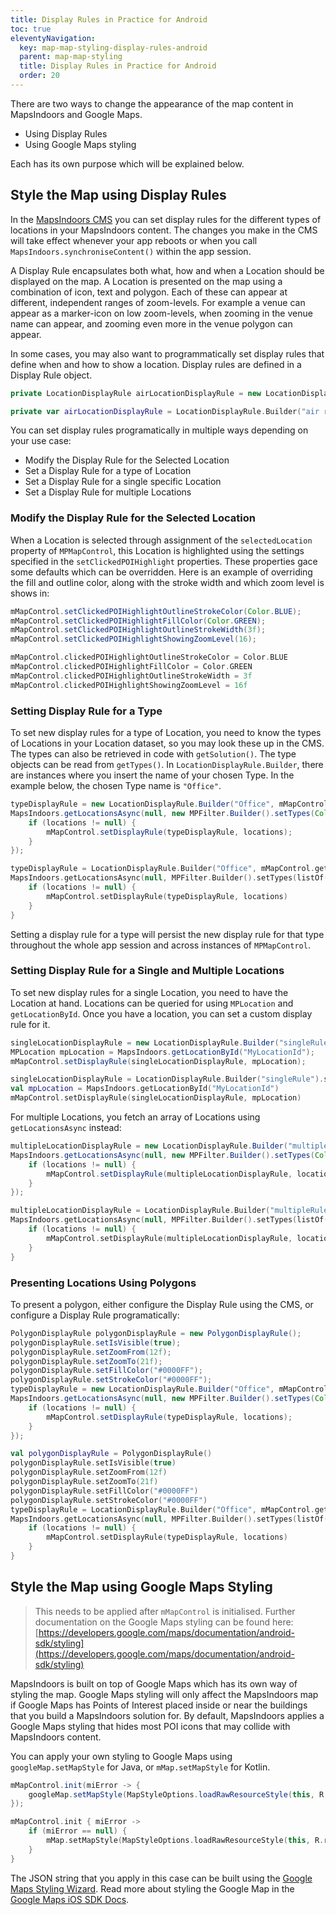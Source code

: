 ```yaml
---
title: Display Rules in Practice for Android
toc: true
eleventyNavigation:
  key: map-map-styling-display-rules-android
  parent: map-map-styling
  title: Display Rules in Practice for Android
  order: 20
---
```


There are two ways to change the appearance of the map content in MapsIndoors and Google Maps.

* Using Display Rules
* Using Google Maps styling

Each has its own purpose which will be explained below.

## Style the Map using Display Rules

In the [MapsIndoors CMS](https://cms.mapsindoors.com/types) you can set display rules for the different types of locations in your MapsIndoors content. The changes you make in the CMS will take effect whenever your app reboots or when you call `MapsIndoors.synchroniseContent()` within the app session.

A Display Rule encapsulates both what, how and when a Location should be displayed on the map. A Location is presented on the map using a combination of icon, text and polygon. Each of these can appear at different, independent ranges of zoom-levels. For example a venue can appear as a marker-icon on low zoom-levels, when zooming in the venue name can appear, and zooming even more in the venue polygon can appear.

In some cases, you may also want to programmatically set display rules that define when and how to show a location. Display rules are defined in a Display Rule object.

<mi-tabs>
<mi-tab label="Java" tab-for="java"></mi-tab>
<mi-tab label="Kotlin" tab-for="kotlin"></mi-tab>
<mi-tab-panel id="java">

```java
private LocationDisplayRule airLocationDisplayRule = new LocationDisplayRule.Builder("air rule").setVectorDrawableIcon(R.drawable.ic_baseline_air_24).setLabel("air rule").build();
```

</mi-tab-panel>
<mi-tab-panel id="kotlin">

```kotlin
private var airLocationDisplayRule = LocationDisplayRule.Builder("air rule").setVectorDrawableIcon(R.drawable.ic_baseline_air_24).setLabel("air rule").build()
```

</mi-tab-panel>
</mi-tabs>

You can set display rules programatically in multiple ways depending on your use case:

* Modify the Display Rule for the Selected Location
* Set a Display Rule for a type of Location
* Set a Display Rule for a single specific Location
* Set a Display Rule for multiple Locations

### Modify the Display Rule for the Selected Location

When a Location is selected through assignment of the `selectedLocation` property of `MPMapControl`, this Location is highlighted using the settings specified in the `setClickedPOIHighlight` properties. These properties gace some defaults which can be overridden. Here is an example of overriding the fill and outline color, along with the stroke width and which zoom level is shows in:

<mi-tabs>
<mi-tab label="Java" tab-for="java"></mi-tab>
<mi-tab label="Kotlin" tab-for="kotlin"></mi-tab>
<mi-tab-panel id="java">

```java
mMapControl.setClickedPOIHighlightOutlineStrokeColor(Color.BLUE);
mMapControl.setClickedPOIHighlightFillColor(Color.GREEN);
mMapControl.setClickedPOIHighlightOutlineStrokeWidth(3f);
mMapControl.setClickedPOIHighlightShowingZoomLevel(16);
```

</mi-tab-panel>
<mi-tab-panel id="kotlin">

```kotlin
mMapControl.clickedPOIHighlightOutlineStrokeColor = Color.BLUE
mMapControl.clickedPOIHighlightFillColor = Color.GREEN
mMapControl.clickedPOIHighlightOutlineStrokeWidth = 3f
mMapControl.clickedPOIHighlightShowingZoomLevel = 16f
```

</mi-tab-panel>
</mi-tabs>

### Setting Display Rule for a Type

To set new display rules for a type of Location, you need to know the types of Locations in your Location dataset, so you may look these up in the CMS. The types can also be retrieved in code with `getSolution()`. The type objects can be read from `getTypes()`. In `LocationDisplayRule.Builder`, there are instances where you insert the name of your chosen Type. In the example below, the chosen Type name is `"Office"`.

<mi-tabs>
<mi-tab label="Java" tab-for="java"></mi-tab>
<mi-tab label="Kotlin" tab-for="kotlin"></mi-tab>
<mi-tab-panel id="java">

```java
typeDisplayRule = new LocationDisplayRule.Builder("Office", mMapControl.getDisplayRule("Office")).setVectorDrawableIcon(R.drawable.ic_baseline_bolt_24).build();
MapsIndoors.getLocationsAsync(null, new MPFilter.Builder().setTypes(Collections.singletonList("Office")).build(), (locations, miError) -> {
    if (locations != null) {
        mMapControl.setDisplayRule(typeDisplayRule, locations);
    }
});
```

</mi-tab-panel>
<mi-tab-panel id="kotlin">

```kotlin
typeDisplayRule = LocationDisplayRule.Builder("Office", mMapControl.getDisplayRule("Office")!!).setPolygonDisplayRule(polygonDisplayRule).setVectorDrawableIcon(R.drawable.ic_baseline_bolt_24).build()
MapsIndoors.getLocationsAsync(null, MPFilter.Builder().setTypes(listOf("Office")).build()) { locations, miError ->
    if (locations != null) {
        mMapControl.setDisplayRule(typeDisplayRule, locations)
    }
}
```

</mi-tab-panel>
</mi-tabs>

Setting a display rule for a type will persist the new display rule for that type throughout the whole app session and across instances of `MPMapControl`.

### Setting Display Rule for a Single and Multiple Locations

To set new display rules for a single Location, you need to have the Location at hand. Locations can be queried for using `MPLocation` and `getLocationById`. Once you have a location, you can set a custom display rule for it.

<mi-tabs>
<mi-tab label="Java" tab-for="java"></mi-tab>
<mi-tab label="Kotlin" tab-for="kotlin"></mi-tab>
<mi-tab-panel id="java">

```java
singleLocationDisplayRule = new LocationDisplayRule.Builder("singleRule").setVectorDrawableIcon(R.drawable.ic_baseline_air_24).setLabel("single display rule").build();
MPLocation mpLocation = MapsIndoors.getLocationById("MyLocationId");
mMapControl.setDisplayRule(singleLocationDisplayRule, mpLocation);
```

</mi-tab-panel>
<mi-tab-panel id="kotlin">

```kotlin
singleLocationDisplayRule = LocationDisplayRule.Builder("singleRule").setVectorDrawableIcon(R.drawable.ic_baseline_air_24).setLabel("single display rule").build()
val mpLocation = MapsIndoors.getLocationById("MyLocationId")
mMapControl.setDisplayRule(singleLocationDisplayRule, mpLocation)
```

</mi-tab-panel>
</mi-tabs>

For multiple Locations, you fetch an array of Locations using `getLocationsAsync` instead:

<mi-tabs>
<mi-tab label="Java" tab-for="java"></mi-tab>
<mi-tab label="Kotlin" tab-for="kotlin"></mi-tab>
<mi-tab-panel id="java">

```java
multipleLocationDisplayRule = new LocationDisplayRule.Builder("multipleRule").setVectorDrawableIcon(R.drawable.ic_baseline_air_24).setLabel("multiple display rule").build();
MapsIndoors.getLocationsAsync(null, new MPFilter.Builder().setTypes(Collections.singletonList("Meetingroom")).build(), (locations, miError) -> {
    if (locations != null) {
        mMapControl.setDisplayRule(multipleLocationDisplayRule, locations);
    }
});
```

</mi-tab-panel>
<mi-tab-panel id="kotlin">

```kotlin
multipleLocationDisplayRule = LocationDisplayRule.Builder("multipleRule").setVectorDrawableIcon(R.drawable.ic_baseline_air_24).setLabel("multiple display rule").build()
MapsIndoors.getLocationsAsync(null, MPFilter.Builder().setTypes(listOf("Meetingroom")).build()) { locations, _ ->
    if (locations != null) {
        mMapControl.setDisplayRule(multipleLocationDisplayRule, locations)
    }
}
```

</mi-tab-panel>
</mi-tabs>

### Presenting Locations Using Polygons

To present a polygon, either configure the Display Rule using the CMS, or configure a Display Rule programatically:

<mi-tabs>
<mi-tab label="Java" tab-for="java"></mi-tab>
<mi-tab label="Kotlin" tab-for="kotlin"></mi-tab>
<mi-tab-panel id="java">

```java
PolygonDisplayRule polygonDisplayRule = new PolygonDisplayRule();
polygonDisplayRule.setIsVisible(true);
polygonDisplayRule.setZoomFrom(12f);
polygonDisplayRule.setZoomTo(21f);
polygonDisplayRule.setFillColor("#0000FF");
polygonDisplayRule.setStrokeColor("#0000FF");
typeDisplayRule = new LocationDisplayRule.Builder("Office", mMapControl.getDisplayRule("Office")).setPolygonDisplayRule(polygonDisplayRule).setVectorDrawableIcon(R.drawable.ic_baseline_bolt_24).build();
MapsIndoors.getLocationsAsync(null, new MPFilter.Builder().setTypes(Collections.singletonList("Office")).build(), (locations, miError) -> {
    if (locations != null) {
        mMapControl.setDisplayRule(typeDisplayRule, locations);
    }
});
```

</mi-tab-panel>
<mi-tab-panel id="kotlin">

```kotlin
val polygonDisplayRule = PolygonDisplayRule()
polygonDisplayRule.setIsVisible(true)
polygonDisplayRule.setZoomFrom(12f)
polygonDisplayRule.setZoomTo(21f)
polygonDisplayRule.setFillColor("#0000FF")
polygonDisplayRule.setStrokeColor("#0000FF")
typeDisplayRule = LocationDisplayRule.Builder("Office", mMapControl.getDisplayRule("Office")!!).setPolygonDisplayRule(polygonDisplayRule).setVectorDrawableIcon(R.drawable.ic_baseline_bolt_24).build()
MapsIndoors.getLocationsAsync(null, MPFilter.Builder().setTypes(listOf("Office")).build()) { locations, miError ->
    if (locations != null) {
        mMapControl.setDisplayRule(typeDisplayRule, locations)
    }
}
```

</mi-tab-panel>
</mi-tabs>

## Style the Map using Google Maps Styling

> This needs to be applied after `mMapControl` is initialised. Further documentation on the Google Maps styling can be found here: [https://developers.google.com/maps/documentation/android-sdk/styling](https://developers.google.com/maps/documentation/android-sdk/styling)

MapsIndoors is built on top of Google Maps which has its own way of styling the map. Google Maps styling will only affect the MapsIndoors map if Google Maps has Points of Interest placed inside or near the buildings that you build a MapsIndoors solution for. By default, MapsIndoors applies a Google Maps styling that hides most POI icons that may collide with MapsIndoors content.

You can apply your own styling to Google Maps using `googleMap.setMapStyle` for Java, or `mMap.setMapStyle` for Kotlin.

<mi-tabs>
<mi-tab label="Java" tab-for="java"></mi-tab>
<mi-tab label="Kotlin" tab-for="kotlin"></mi-tab>
<mi-tab-panel id="java">

```java
mMapControl.init(miError -> {
    googleMap.setMapStyle(MapStyleOptions.loadRawResourceStyle(this, R.raw.style_json));
});
```

</mi-tab-panel>
<mi-tab-panel id="kotlin">

```kotlin
mMapControl.init { miError ->
    if (miError == null) {
        mMap.setMapStyle(MapStyleOptions.loadRawResourceStyle(this, R.raw.style_json))
    }
}
```

</mi-tab-panel>
</mi-tabs>

The JSON string that you apply in this case can be built using the [Google Maps Styling Wizard](https://mapstyle.withgoogle.com/). Read more about styling the Google Map in the [Google Maps iOS SDK Docs](https://developers.google.com/maps/documentation/ios-sdk/styling).
